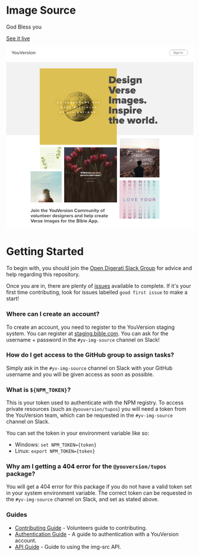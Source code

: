 # Image Source

God Bless you

[See it live](https://img-src.netlify.com/)

![](/ui-design/splash-page/desktop.png)

# Getting Started
To begin with, you should join the [Open Digerati Slack Group](https://opendigerati.slack.com) for advice and help regarding this repository.

Once you are in, there are plenty of [issues](https://github.com/lifechurch/img-src/issues) available to complete. If it's your first time contributing, look for issues labelled `good first issue` to make a start!

### Where can I create an account?
To create an account, you need to register to the YouVersion staging system. You can register at [staging.bible.com](https://staging.bible.com). You can ask for the username + password in the `#yv-img-source` channel on Slack!

### How do I get access to the GitHub group to assign tasks?
Simply ask in the `#yv-img-source` channel on Slack with your GitHub username and you will be given access as soon as possible.

### What is `${NPM_TOKEN}`?
This is your token used to authenticate with the NPM registry. To access private resources (such as `@youversion/tupos`) you will need a token from the YouVersion team, which can be requested in the `#yv-img-source` channel on Slack.

You can set the token in your environment variable like so:

* Windows: `set NPM_TOKEN={token}`
* Linux: `export NPM_TOKEN={token}`

### Why am I getting a 404 error for the `@youversion/tupos` package?
You will get a 404 error for this package if you do not have a valid token set in your system environment variable. The correct token can be requested in the `#yv-img-source` channel on Slack, and set as stated above.

### Guides
* [Contributing Guide](./CONTRIBUTING.md) - Volunteers guide to contributing.
* [Authentication Guide](./AUTHENTICATION.md) - A guide to authentication with a YouVersion account.
* [API Guide](./API.md) - Guide to using the img-src API.
